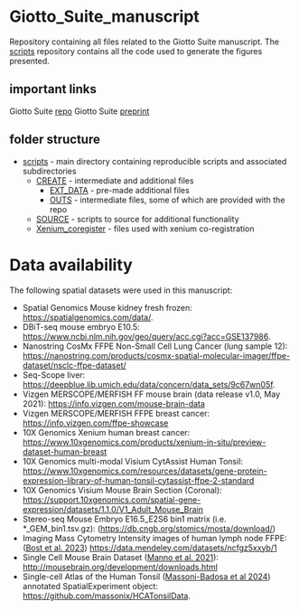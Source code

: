 # Giotto_Suite_manuscript
Repository containing all files related to the Giotto Suite manuscript.
The [scripts](scripts/) repository contains all the code used to generate the figures presented.

## important links
Giotto Suite [repo](http://giottosuite.com)
Giotto Suite [preprint](https://www.biorxiv.org/content/10.1101/2023.11.26.568752v1)

## folder structure
- [scripts](scripts/) - main directory containing reproducible scripts and associated subdirectories
  - [CREATE](scripts/CREATE/) - intermediate and additional files
    - [EXT_DATA](scripts/CREATE/EXTDATA/) - pre-made additional files
    - [OUTS](scripts/CREATE/OUTS/) - intermediate files, some of which are provided with the repo
  - [SOURCE](scripts/SOURCE/) - scripts to source for additional functionality
  - [Xenium_coregister](scripts/Xenium_coregister/) - files used with xenium co-registration
 

# Data availability
The following spatial datasets were used in this manuscript:    
- Spatial Genomics Mouse kidney fresh frozen: https://spatialgenomics.com/data/.    
- DBiT-seq mouse embryo E10.5: https://www.ncbi.nlm.nih.gov/geo/query/acc.cgi?acc=GSE137986.    
- Nanostring CosMx FFPE Non-Small Cell Lung Cancer (lung sample 12): https://nanostring.com/products/cosmx-spatial-molecular-imager/ffpe-dataset/nsclc-ffpe-dataset/     
- Seq-Scope liver: https://deepblue.lib.umich.edu/data/concern/data_sets/9c67wn05f.    
- Vizgen MERSCOPE/MERFISH FF mouse brain (data release v1.0, May 2021): https://info.vizgen.com/mouse-brain-data    
- Vizgen MERSCOPE/MERFISH FFPE breast cancer: https://info.vizgen.com/ffpe-showcase    
- 10X Genomics Xenium human breast cancer: https://www.10xgenomics.com/products/xenium-in-situ/preview-dataset-human-breast     
- 10X Genomics multi-modal Visium CytAssist Human Tonsil: https://www.10xgenomics.com/resources/datasets/gene-protein-expression-library-of-human-tonsil-cytassist-ffpe-2-standard    
- 10X Genomics Visium Mouse Brain Section (Coronal): https://support.10xgenomics.com/spatial-gene-expression/datasets/1.1.0/V1_Adult_Mouse_Brain     
- Stereo-seq Mouse Embryo E16.5_E2S6 bin1 matrix (i.e. *_GEM_bin1.tsv.gz): (https://db.cngb.org/stomics/mosta/download/)    
- Imaging Mass Cytometry Intensity images of human lymph node FFPE: ([Bost et al. 2023](https://doi.org/10.1038/s41592-022-01692-z)) https://data.mendeley.com/datasets/ncfgz5xxyb/1    
- Single Cell Mouse Brain Dataset ([Manno et al. 2021](https://doi.org/10.1038/s41586-021-03775-x])): http://mousebrain.org/development/downloads.html     
- Single-cell Atlas of the Human Tonsil ([Massoni-Badosa et al 2024](https://doi.org/10.1016/j.immuni.2024.01.006)) annotated SpatialExperiment object: https://github.com/massonix/HCATonsilData.
